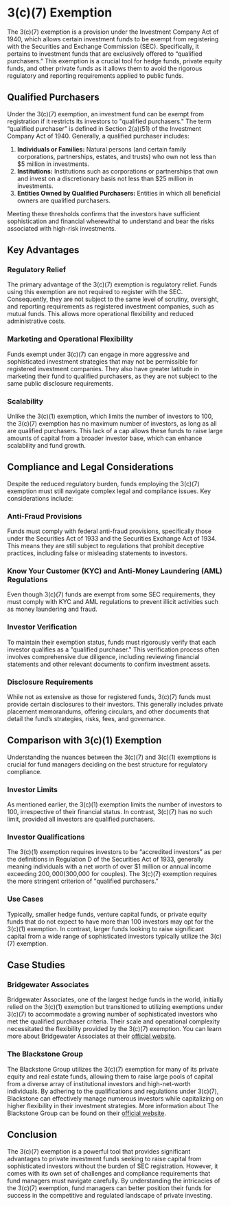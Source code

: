 # 3(c)(7) Exemption

The 3(c)(7) exemption is a provision under the Investment Company Act of 1940, which allows certain investment funds to be exempt from registering with the Securities and Exchange Commission (SEC). Specifically, it pertains to investment funds that are exclusively offered to “qualified purchasers.” This exemption is a crucial tool for hedge funds, private equity funds, and other private funds as it allows them to avoid the rigorous regulatory and reporting requirements applied to public funds. 

## Qualified Purchasers

Under the 3(c)(7) exemption, an investment fund can be exempt from registration if it restricts its investors to "qualified purchasers." The term “qualified purchaser” is defined in Section 2(a)(51) of the Investment Company Act of 1940. Generally, a qualified purchaser includes:

1. **Individuals or Families:** Natural persons (and certain family corporations, partnerships, estates, and trusts) who own not less than $5 million in investments.
2. **Institutions:** Institutions such as corporations or partnerships that own and invest on a discretionary basis not less than $25 million in investments.
3. **Entities Owned by Qualified Purchasers:** Entities in which all beneficial owners are qualified purchasers.

Meeting these thresholds confirms that the investors have sufficient sophistication and financial wherewithal to understand and bear the risks associated with high-risk investments.

## Key Advantages

### Regulatory Relief

The primary advantage of the 3(c)(7) exemption is regulatory relief. Funds using this exemption are not required to register with the SEC. Consequently, they are not subject to the same level of scrutiny, oversight, and reporting requirements as registered investment companies, such as mutual funds. This allows more operational flexibility and reduced administrative costs.

### Marketing and Operational Flexibility

Funds exempt under 3(c)(7) can engage in more aggressive and sophisticated investment strategies that may not be permissible for registered investment companies. They also have greater latitude in marketing their fund to qualified purchasers, as they are not subject to the same public disclosure requirements.

### Scalability

Unlike the 3(c)(1) exemption, which limits the number of investors to 100, the 3(c)(7) exemption has no maximum number of investors, as long as all are qualified purchasers. This lack of a cap allows these funds to raise large amounts of capital from a broader investor base, which can enhance scalability and fund growth.

## Compliance and Legal Considerations

Despite the reduced regulatory burden, funds employing the 3(c)(7) exemption must still navigate complex legal and compliance issues. Key considerations include:

### Anti-Fraud Provisions

Funds must comply with federal anti-fraud provisions, specifically those under the Securities Act of 1933 and the Securities Exchange Act of 1934. This means they are still subject to regulations that prohibit deceptive practices, including false or misleading statements to investors.

### Know Your Customer (KYC) and Anti-Money Laundering (AML) Regulations

Even though 3(c)(7) funds are exempt from some SEC requirements, they must comply with KYC and AML regulations to prevent illicit activities such as money laundering and fraud. 

### Investor Verification

To maintain their exemption status, funds must rigorously verify that each investor qualifies as a "qualified purchaser." This verification process often involves comprehensive due diligence, including reviewing financial statements and other relevant documents to confirm investment assets.

### Disclosure Requirements

While not as extensive as those for registered funds, 3(c)(7) funds must provide certain disclosures to their investors. This generally includes private placement memorandums, offering circulars, and other documents that detail the fund’s strategies, risks, fees, and governance.

## Comparison with 3(c)(1) Exemption

Understanding the nuances between the 3(c)(7) and 3(c)(1) exemptions is crucial for fund managers deciding on the best structure for regulatory compliance. 

### Investor Limits

As mentioned earlier, the 3(c)(1) exemption limits the number of investors to 100, irrespective of their financial status. In contrast, 3(c)(7) has no such limit, provided all investors are qualified purchasers.

### Investor Qualifications

The 3(c)(1) exemption requires investors to be “accredited investors” as per the definitions in Regulation D of the Securities Act of 1933, generally meaning individuals with a net worth of over $1 million or annual income exceeding $200,000 ($300,000 for couples). The 3(c)(7) exemption requires the more stringent criterion of "qualified purchasers."

### Use Cases

Typically, smaller hedge funds, venture capital funds, or private equity funds that do not expect to have more than 100 investors may opt for the 3(c)(1) exemption. In contrast, larger funds looking to raise significant capital from a wide range of sophisticated investors typically utilize the 3(c)(7) exemption.

## Case Studies

### Bridgewater Associates

Bridgewater Associates, one of the largest hedge funds in the world, initially relied on the 3(c)(1) exemption but transitioned to utilizing exemptions under 3(c)(7) to accommodate a growing number of sophisticated investors who met the qualified purchaser criteria. Their scale and operational complexity necessitated the flexibility provided by the 3(c)(7) exemption. You can learn more about Bridgewater Associates at their [official website](https://www.bridgewater.com).

### The Blackstone Group

The Blackstone Group utilizes the 3(c)(7) exemption for many of its private equity and real estate funds, allowing them to raise large pools of capital from a diverse array of institutional investors and high-net-worth individuals. By adhering to the qualifications and regulations under 3(c)(7), Blackstone can effectively manage numerous investors while capitalizing on higher flexibility in their investment strategies. More information about The Blackstone Group can be found on their [official website](https://www.blackstone.com).

## Conclusion

The 3(c)(7) exemption is a powerful tool that provides significant advantages to private investment funds seeking to raise capital from sophisticated investors without the burden of SEC registration. However, it comes with its own set of challenges and compliance requirements that fund managers must navigate carefully. By understanding the intricacies of the 3(c)(7) exemption, fund managers can better position their funds for success in the competitive and regulated landscape of private investing.